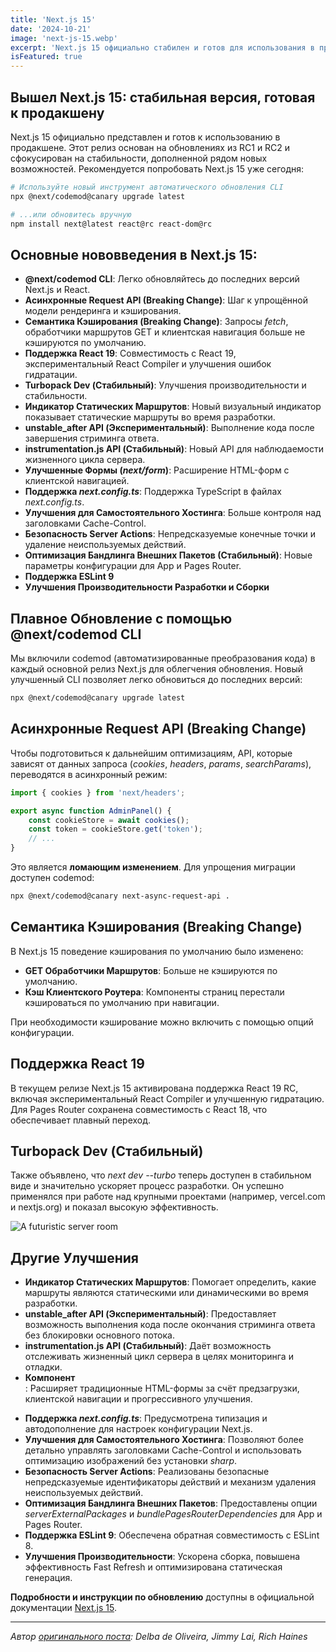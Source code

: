 ```yaml
---
title: 'Next.js 15'
date: '2024-10-21'
image: 'next-js-15.webp'
excerpt: 'Next.js 15 официально стабилен и готов для использования в продакшене. Этот релиз основывается на обновлениях из RC1 и RC2.'
isFeatured: true
---
```


## Вышел Next.js 15: стабильная версия, готовая к продакшену

Next.js 15 официально представлен и готов к использованию в продакшене. Этот релиз основан на обновлениях из RC1 и RC2 и сфокусирован на стабильности, дополненной рядом новых возможностей. Рекомендуется попробовать Next.js 15 уже сегодня:

```bash
# Используйте новый инструмент автоматического обновления CLI
npx @next/codemod@canary upgrade latest

# ...или обновитесь вручную
npm install next@latest react@rc react-dom@rc
```

## Основные нововведения в Next.js 15:

-   **@next/codemod CLI**: Легко обновляйтесь до последних версий Next.js и React.
-   **Асинхронные Request API (Breaking Change)**: Шаг к упрощённой модели рендеринга и кэширования.
-   **Семантика Кэширования (Breaking Change)**: Запросы _fetch_, обработчики маршрутов GET и клиентская навигация больше не кэшируются по умолчанию.
-   **Поддержка React 19**: Совместимость с React 19, экспериментальный React Compiler и улучшения ошибок гидратации.
-   **Turbopack Dev (Стабильный)**: Улучшения производительности и стабильности.
-   **Индикатор Статических Маршрутов**: Новый визуальный индикатор показывает статические маршруты во время разработки.
-   **unstable_after API (Экспериментальный)**: Выполнение кода после завершения стриминга ответа.
-   **instrumentation.js API (Стабильный)**: Новый API для наблюдаемости жизненного цикла сервера.
-   **Улучшенные Формы (_next/form_)**: Расширение HTML-форм с клиентской навигацией.
-   **Поддержка _next.config.ts_**: Поддержка TypeScript в файлах _next.config.ts_.
-   **Улучшения для Самостоятельного Хостинга**: Больше контроля над заголовками Cache-Control.
-   **Безопасность Server Actions**: Непредсказуемые конечные точки и удаление неиспользуемых действий.
-   **Оптимизация Бандлинга Внешних Пакетов (Стабильный)**: Новые параметры конфигурации для App и Pages Router.
-   **Поддержка ESLint 9**
-   **Улучшения Производительности Разработки и Сборки**

## Плавное Обновление с помощью @next/codemod CLI

Мы включили codemod (автоматизированные преобразования кода) в каждый основной релиз Next.js для облегчения обновления. Новый улучшенный CLI позволяет легко обновиться до последних версий:

```bash
npx @next/codemod@canary upgrade latest
```

## Асинхронные Request API (Breaking Change)

Чтобы подготовиться к дальнейшим оптимизациям, API, которые зависят от данных запроса (_cookies_, _headers_, _params_, _searchParams_), переводятся в асинхронный режим:

```js
import { cookies } from 'next/headers';

export async function AdminPanel() {
    const cookieStore = await cookies();
    const token = cookieStore.get('token');
    // ...
}
```

Это является **ломающим изменением**. Для упрощения миграции доступен codemod:

```bash
npx @next/codemod@canary next-async-request-api .
```

## Семантика Кэширования (Breaking Change)

В Next.js 15 поведение кэширования по умолчанию было изменено:

- **GET Обработчики Маршрутов**: Больше не кэшируются по умолчанию.
- **Кэш Клиентского Роутера**: Компоненты страниц перестали кэшироваться по умолчанию при навигации.

При необходимости кэширование можно включить с помощью опций конфигурации.

## Поддержка React 19

В текущем релизе Next.js 15 активирована поддержка React 19 RC, включая экспериментальный React Compiler и улучшенную гидратацию. Для Pages Router сохранена совместимость с React 18, что обеспечивает плавный переход.

## Turbopack Dev (Стабильный)

Также объявлено, что *next dev --turbo* теперь доступен в стабильном виде и значительно ускоряет процесс разработки. Он успешно применялся при работе над крупными проектами (например, vercel.com и nextjs.org) и показал высокую эффективность.

![A futuristic server room](futuristic-server-room.webp)

## Другие Улучшения

- **Индикатор Статических Маршрутов**: Помогает определить, какие маршруты являются статическими или динамическими во время разработки.
- **unstable_after API (Экспериментальный)**: Предоставляет возможность выполнения кода после окончания стриминга ответа без блокировки основного потока.
- **instrumentation.js API (Стабильный)**: Даёт возможность отслеживать жизненный цикл сервера в целях мониторинга и отладки.
- **Компонент _<Form>_**: Расширяет традиционные HTML-формы за счёт предзагрузки, клиентской навигации и прогрессивного улучшения.
- **Поддержка _next.config.ts_**: Предусмотрена типизация и автодополнение для настроек конфигурации Next.js.
- **Улучшения для Самостоятельного Хостинга**: Позволяют более детально управлять заголовками Cache-Control и использовать оптимизацию изображений без установки _sharp_.
- **Безопасность Server Actions**: Реализованы безопасные непредсказуемые идентификаторы действий и механизм удаления неиспользуемых действий.
- **Оптимизация Бандлинга Внешних Пакетов**: Предоставлены опции _serverExternalPackages_ и _bundlePagesRouterDependencies_ для App и Pages Router.
- **Поддержка ESLint 9**: Обеспечена обратная совместимость с ESLint 8.
- **Улучшения Производительности**: Ускорена сборка, повышена эффективность Fast Refresh и оптимизирована статическая генерация.

**Подробности и инструкции по обновлению** доступны в официальной документации [Next.js 15](https://nextjs.org/docs/app/building-your-application/upgrading/version-15).

---

_Автор [оригинального поста](https://nextjs.org/blog/next-15): Delba de Oliveira, Jimmy Lai, Rich Haines_
